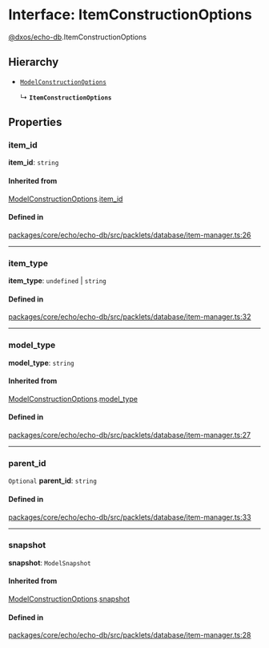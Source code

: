 # Interface: ItemConstructionOptions

[@dxos/echo-db](../modules/dxos_echo_db.md).ItemConstructionOptions

## Hierarchy

- [`ModelConstructionOptions`](dxos_echo_db.ModelConstructionOptions.md)

  ↳ **`ItemConstructionOptions`**

## Properties

### item_id

 **item_id**: `string`

#### Inherited from

[ModelConstructionOptions](dxos_echo_db.ModelConstructionOptions.md).[item_id](dxos_echo_db.ModelConstructionOptions.md#itemid)

#### Defined in

[packages/core/echo/echo-db/src/packlets/database/item-manager.ts:26](https://github.com/dxos/dxos/blob/main/packages/core/echo/echo-db/src/packlets/database/item-manager.ts#L26)

___

### item_type

 **item_type**: `undefined` \| `string`

#### Defined in

[packages/core/echo/echo-db/src/packlets/database/item-manager.ts:32](https://github.com/dxos/dxos/blob/main/packages/core/echo/echo-db/src/packlets/database/item-manager.ts#L32)

___

### model_type

 **model_type**: `string`

#### Inherited from

[ModelConstructionOptions](dxos_echo_db.ModelConstructionOptions.md).[model_type](dxos_echo_db.ModelConstructionOptions.md#modeltype)

#### Defined in

[packages/core/echo/echo-db/src/packlets/database/item-manager.ts:27](https://github.com/dxos/dxos/blob/main/packages/core/echo/echo-db/src/packlets/database/item-manager.ts#L27)

___

### parent_id

 `Optional` **parent_id**: `string`

#### Defined in

[packages/core/echo/echo-db/src/packlets/database/item-manager.ts:33](https://github.com/dxos/dxos/blob/main/packages/core/echo/echo-db/src/packlets/database/item-manager.ts#L33)

___

### snapshot

 **snapshot**: `ModelSnapshot`

#### Inherited from

[ModelConstructionOptions](dxos_echo_db.ModelConstructionOptions.md).[snapshot](dxos_echo_db.ModelConstructionOptions.md#snapshot)

#### Defined in

[packages/core/echo/echo-db/src/packlets/database/item-manager.ts:28](https://github.com/dxos/dxos/blob/main/packages/core/echo/echo-db/src/packlets/database/item-manager.ts#L28)
